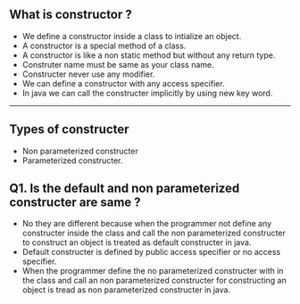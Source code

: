 ## What is constructor ?
- We define a constructor inside a class to intialize an object.
- A constructor is a special method of a class.
- A constructor is like a non static method but without any return type.
- Construter name must be same as your class name.
- Constructer never use any modifier.
- We can define a constructor with any access specifier.
- In java we can call the constructer implicitly by using new key word.
---
## Types of constructer
- Non parameterized constructer 
- Parameterized constructer.
## Q1. Is the default and non parameterized constructer are same ?
- No they are different because when the programmer not define any constructer inside the class and call the non parameterized constructer to construct an object is treated as default constructer in java.
- Default constructer is defined by public access specifier or no access specifier.
- When the programmer define the no parameterized constructer with in the class and call an non parameterized constructer for constructing an object is tread as non parameterized constructer in java.